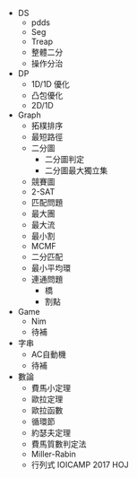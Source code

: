 * DS
    * pdds
    * Seg
    * Treap
    * 整體二分
    * 操作分治
* DP
    * 1D/1D 優化
    * 凸包優化
    * 2D/1D
* Graph
    * 拓樸排序
    * 最短路徑
    * 二分圖
        * 二分圖判定
        * 二分圖最大獨立集
    * 競賽圖
    * 2-SAT
    * 匹配問題
    * 最大團
    * 最大流
    * 最小割
    * MCMF
    * 二分匹配
    * 最小平均環
    * 連通問題
        * 橋
        * 割點
* Game
    * Nim
    * 待補
* 字串
    * AC自動機
    * 待補
* 數論
    * 費馬小定理
    * 歐拉定理
    * 歐拉函數
    * 循環節
    * 約瑟夫定理
    * 費馬質數判定法
    * Miller-Rabin
    * 行列式
IOICAMP 2017
HOJ
